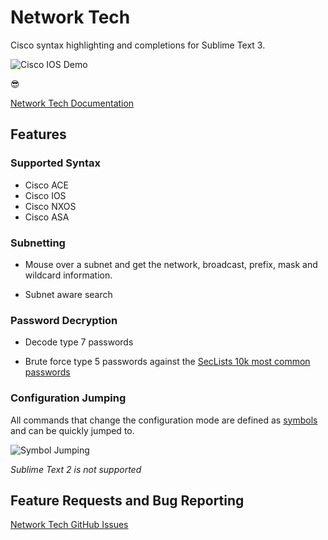 # Network Tech

Cisco syntax highlighting and completions for Sublime Text 3.

![Cisco IOS Demo](http://network-tech.readthedocs.io/en/latest/_images/cisco_ios_demo.gif)

😎

[Network Tech Documentation](http://network-tech.readthedocs.io/en/stable/)

## Features

### Supported Syntax

 * Cisco ACE
 * Cisco IOS
 * Cisco NXOS
 * Cisco ASA

### Subnetting

* Mouse over a subnet and get the network, broadcast, prefix, mask and wildcard information.

* Subnet aware search

### Password Decryption

* Decode type 7 passwords

* Brute force type 5 passwords against the [SecLists 10k most common passwords](https://github.com/danielmiessler/SecLists/blob/master/Passwords/Common-Credentials/10k-most-common.txt)

### Configuration Jumping

All commands that change the configuration mode are defined as [symbols](http://docs.sublimetext.info/en/latest/file_management/file_navigation.html?highlight=symbol#supported-operators) and can be quickly jumped to.

![Symbol Jumping](https://network-tech.readthedocs.io/en/latest/_images/jumping.gif)

*Sublime Text 2 is not supported*

## Feature Requests and Bug Reporting

[Network Tech GitHub Issues](https://github.com/heyglen/network_tech/issues)
